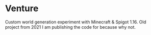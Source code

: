 # Venture
Custom world generation experiment with Minecraft & Spigot 1.16. Old project from 2021 I am publishing the code for because why not.
